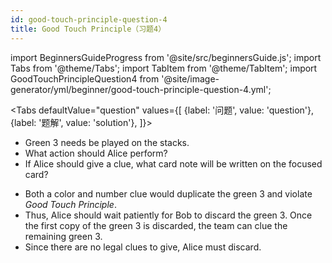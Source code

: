 ```yaml
---
id: good-touch-principle-question-4
title: Good Touch Principle（习题4）
---
```


import BeginnersGuideProgress from '@site/src/beginnersGuide.js';
import Tabs from '@theme/Tabs';
import TabItem from '@theme/TabItem';
import GoodTouchPrincipleQuestion4 from '@site/image-generator/yml/beginner/good-touch-principle-question-4.yml';

<BeginnersGuideProgress id="good-touch-principle-question-4" />

<!-- lint disable no-undefined-references -->

<Tabs
  defaultValue="question"
  values={[
    {label: '问题', value: 'question'},
    {label: '题解', value: 'solution'},
  ]}>
<TabItem value="question">

- Green 3 needs be played on the stacks.
- What action should Alice perform?
- If Alice should give a clue, what card note will be written on the focused card?

</TabItem>
<TabItem value="solution">

- Both a color and number clue would duplicate the green 3 and violate *Good Touch Principle*.
- Thus, Alice should wait patiently for Bob to discard the green 3. Once the first copy of the green 3 is discarded, the team can clue the remaining green 3.
- Since there are no legal clues to give, Alice must discard.

</TabItem>
</Tabs>

<GoodTouchPrincipleQuestion4 />

